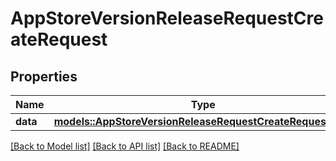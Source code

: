 # AppStoreVersionReleaseRequestCreateRequest

## Properties

Name | Type | Description | Notes
------------ | ------------- | ------------- | -------------
**data** | [**models::AppStoreVersionReleaseRequestCreateRequestData**](AppStoreVersionReleaseRequestCreateRequest_data.md) |  | 

[[Back to Model list]](../README.md#documentation-for-models) [[Back to API list]](../README.md#documentation-for-api-endpoints) [[Back to README]](../README.md)


